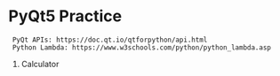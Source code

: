 # PyQt5 Practice
```
 PyQt APIs: https://doc.qt.io/qtforpython/api.html
 Python Lambda: https://www.w3schools.com/python/python_lambda.asp
```
1. Calculator